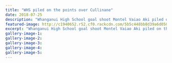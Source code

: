 ```yaml
---
title: "WHS piled on the points over Cullinane"
date: 2018-07-25
description: "Whanganui High School goal shoot Montel Vaiao Aki piled on the points in Monday s win over Cullinane College..."
featured-image: http://c1940652.r52.cf0.rackcdn.com/5b5c448bb8d39a6d05000132/netball-25-july.jpg
excerpt: "Whanganui High School goal shoot Montel Vaiao Aki piled on the points in Monday s win over Cullinane College."
gallery-image-1: 
gallery-image-2: 
gallery-image-3: 
gallery-image-4: 
gallery-image-5: 
---
```


